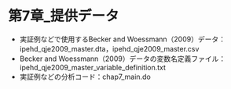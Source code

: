 # 第7章_提供データ
 - 実証例などで使用するBecker and Woessmann（2009）データ：ipehd_qje2009_master.dta，ipehd_qje2009_master.csv
 - Becker and Woessmann（2009）データの変数名定義ファイル：ipehd_qje2009_master_variable_definition.txt
 - 実証例などの分析コード：chap7_main.do
